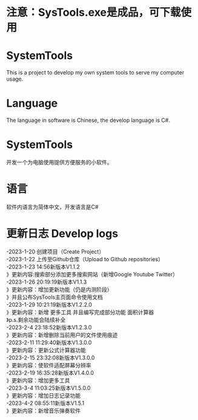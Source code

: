 # 注意：SysTools.exe是成品，可下载使用

# SystemTools
This is a project to develop my own system tools to serve my computer usage.
# Language
The language in software is Chinese, the develop language is C#.


# SystemTools
开发一个为电脑使用提供方便服务的小软件。
# 语言
软件内语言为简体中文，开发语言是C#

# 更新日志 Develop logs
-2023-1-20 创建项目（Create Project）<br>
-2023-1-22 上传至Github仓库（Upload to Github repositories）<br>
-2023-1-23 14:56新版本V1.1.2<br>
》更新内容:搜索部分添加更多搜索网站（新增Google Youtube Twitter）<br>
-2023-1-26 20:19:19新版本V1.1.3<br>
》更新内容：增加更新功能（仍是内测阶段）<br>
》并且公布SysTools主页面命令使用文档<br>
-2023-1-29 10:21:19新版本V1.2.2.0<br>
》更新内容：新增 更多工具 并且编写完成部分功能 面积计算器<br>
》p.s.剩余功能会陆续补全<br>
-2023-2-4 23:18:52新版本V1.2.3.0<br>
》更新内容：新增删除当前用户的文件使用痕迹<br>
-2023-2-11 11:29:40新版本V1.3.0.0<br>
》更新内容：更新公式计算器功能<br>
-2023-2-15 23:32:08新版本V1.3.0.0<br>
》更新内容：使软件适配屏幕分辨率<br>
-2023-2-19 16:35:28新版本V1.4.0.0<br>
》更新内容：增加更多工具<br>
-2023-3-4 11:03:25新版本V1.5.0.0<br>
》更新内容：增加日志记录功能<br>
-2023-4-2 08:55:11新版本V1.5.1</br>
》更新内容：新增音乐弹奏软件
